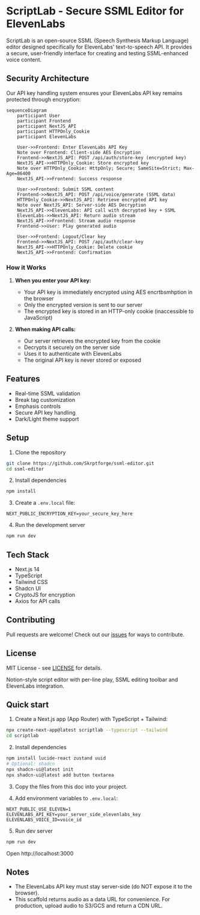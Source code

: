 # ScriptLab - Secure SSML Editor for ElevenLabs

ScriptLab is an open-source SSML (Speech Synthesis Markup Language) editor designed specifically for ElevenLabs' text-to-speech API. It provides a secure, user-friendly interface for creating and testing SSML-enhanced voice content.

## Security Architecture

Our API key handling system ensures your ElevenLabs API key remains protected through encryption:

```mermaid
sequenceDiagram
    participant User
    participant Frontend
    participant NextJS_API
    participant HTTPOnly_Cookie
    participant ElevenLabs

    User->>Frontend: Enter ElevenLabs API Key
    Note over Frontend: Client-side AES Encryption
    Frontend->>NextJS_API: POST /api/auth/store-key (encrypted key)
    NextJS_API->>HTTPOnly_Cookie: Store encrypted key
    Note over HTTPOnly_Cookie: HttpOnly; Secure; SameSite=Strict; Max-Age=86400
    NextJS_API->>Frontend: Success response

    User->>Frontend: Submit SSML content
    Frontend->>NextJS_API: POST /api/voice/generate (SSML data)
    HTTPOnly_Cookie->>NextJS_API: Retrieve encrypted API key
    Note over NextJS_API: Server-side AES Decryption
    NextJS_API->>ElevenLabs: API call with decrypted key + SSML
    ElevenLabs->>NextJS_API: Return audio stream
    NextJS_API->>Frontend: Stream audio response
    Frontend->>User: Play generated audio

    User->>Frontend: Logout/Clear key
    Frontend->>NextJS_API: POST /api/auth/clear-key
    NextJS_API->>HTTPOnly_Cookie: Delete cookie
    NextJS_API->>Frontend: Confirmation
```

### How it Works

1. **When you enter your API key:**
   - Your API key is immediately encrypted using AES encrtbsmhption in the browser
   - Only the encrypted version is sent to our server
   - The encrypted key is stored in an HTTP-only cookie (inaccessible to JavaScript)

2. **When making API calls:**
   - Our server retrieves the encrypted key from the cookie
   - Decrypts it securely on the server side
   - Uses it to authenticate with ElevenLabs
   - The original API key is never stored or exposed

## Features

- Real-time SSML validation
- Break tag customization
- Emphasis controls
- Secure API key handling
- Dark/Light theme support

## Setup

1. Clone the repository
```bash
git clone https://github.com/Skrptforge/ssml-editor.git
cd ssml-editor
```

2. Install dependencies
```bash
npm install
```

3. Create a `.env.local` file:
```env
NEXT_PUBLIC_ENCRYPTION_KEY=your_secure_key_here
```

4. Run the development server
```bash
npm run dev
```

## Tech Stack

- Next.js 14
- TypeScript
- Tailwind CSS
- Shadcn UI
- CryptoJS for encryption
- Axios for API calls

## Contributing

Pull requests are welcome! Check out our [issues](https://github.com/Skrptforge/ssml-editor/issues) for ways to contribute.

## License

MIT License - see [LICENSE](LICENSE) for details.

Notion-style script editor with per-line play, SSML editing toolbar and ElevenLabs integration.

## Quick start

1. Create a Next.js app (App Router) with TypeScript + Tailwind:

```bash
npx create-next-app@latest scriptlab --typescript --tailwind
cd scriptlab
```

2. Install dependencies

```bash
npm install lucide-react zustand uuid
# Optional: shadcn
npx shadcn-ui@latest init
npx shadcn-ui@latest add button textarea
```

3. Copy the files from this doc into your project.

4. Add environment variables to `.env.local`:

```
NEXT_PUBLIC_USE_ELEVEN=1
ELEVENLABS_API_KEY=your_server_side_elevenlabs_key
ELEVENLABS_VOICE_ID=voice_id
```

5. Run dev server

```bash
npm run dev
```

Open http://localhost:3000


## Notes
- The ElevenLabs API key must stay server-side (do NOT expose it to the browser).
- This scaffold returns audio as a data URL for convenience. For production, upload audio to S3/GCS and return a CDN URL.
```
```
